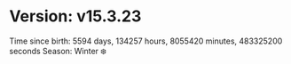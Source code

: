 # Version: v15.3.23
Time since birth: 5594 days, 134257 hours, 8055420 minutes, 483325200 seconds
Season: Winter ❄️
